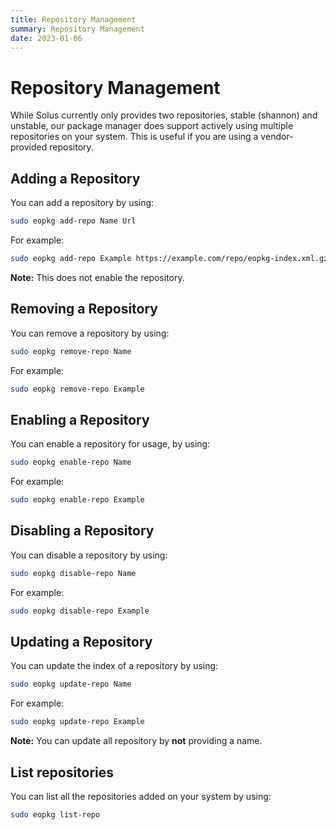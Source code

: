 ```yaml
---
title: Repository Management
summary: Repository Management
date: 2023-01-06
---
```

# Repository Management

While Solus currently only provides two repositories, stable (shannon) and unstable, our package manager does support actively using multiple repositories on your system. This is useful if you are using a vendor-provided repository.

## Adding a Repository

You can add a repository by using:

``` bash
sudo eopkg add-repo Name Url
```

For example:

``` bash
sudo eopkg add-repo Example https://example.com/repo/eopkg-index.xml.gz
```

**Note:** This does not enable the repository.

## Removing a Repository

You can remove a repository by using:

``` bash
sudo eopkg remove-repo Name
```

For example:

``` bash
sudo eopkg remove-repo Example
```

## Enabling a Repository

You can enable a repository for usage, by using:

``` bash
sudo eopkg enable-repo Name
```

For example:

``` bash
sudo eopkg enable-repo Example
```

## Disabling a Repository

You can disable a repository by using:

``` bash
sudo eopkg disable-repo Name
```

For example:

``` bash
sudo eopkg disable-repo Example
```

## Updating a Repository

You can update the index of a repository by using:

``` bash
sudo eopkg update-repo Name
```

For example:

``` bash
sudo eopkg update-repo Example
```

**Note:** You can update all repository by **not** providing a name.

## List repositories

You can list all the repositories added on your system by using:

``` bash
sudo eopkg list-repo
```
